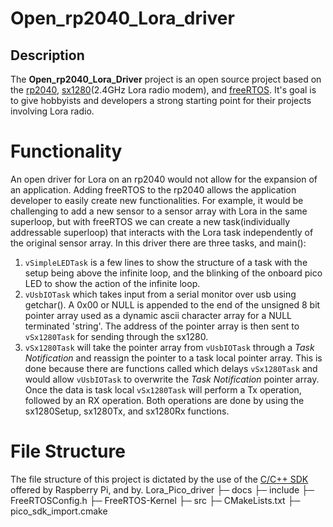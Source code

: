 # Open_rp2040_Lora_driver


## Description

The **Open_rp2040_Lora_Driver** project is an open source project based on the [rp2040](https://www.raspberrypi.com/products/raspberry-pi-pico/), 
[sx1280](https://www.rfsolutions.co.uk/radio-modules-c10/2-4ghz-long-range-rf-module-transceiver-smt-p811)(2.4GHz Lora radio modem), and [freeRTOS](https://www.freertos.org/). It's goal is to give hobbyists and developers a strong starting point
for their projects involving Lora radio.

# Functionality
An open driver for Lora on an rp2040 would not allow for the expansion of an application.
Adding freeRTOS to the rp2040 allows the application developer to easily create new functionalities.
For example, it would be challenging to add a new sensor to a sensor array with Lora in the same 
superloop, but with freeRTOS we can create a new task(individually addressable superloop) that interacts
with the Lora task independently of the original sensor array. In this driver there are three tasks, 
and main():
1. `vSimpleLEDTask` is a few lines to show 
the structure of a task with the setup being above the infinite loop, and the blinking of the onboard pico
LED to show the action of the infinite loop.
2. `vUsbIOTask` which takes input from a serial monitor over usb using getchar(). A 0x00 or NULL is 
appended to the end of the unsigned 8 bit pointer array used as a dynamic ascii character array for a NULL terminated 'string'. 
The address of the pointer array is then sent to `vSx1280Task` for sending through the sx1280.
3. `vSx1280Task` will take the pointer array from `vUsbIOTask` through a *Task Notification* and reassign the pointer to a 
task local pointer array. This is done
because there are functions called which delays `vSx1280Task` and would allow `vUsbIOTask` to overwrite the *Task Notification* pointer array.
Once the data is task local `vSx1280Task` will perform a Tx operation, followed by an RX operation. Both operations are done by using the 
sx1280Setup, sx1280Tx, and sx1280Rx functions.

# File Structure
The file structure of this project is dictated by the use of the [C/C++ SDK](https://datasheets.raspberrypi.com/pico/raspberry-pi-pico-c-sdk.pdf) offered by Raspberry Pi, and by.
Lora_Pico_driver
├─ docs
├─ include
    ├─ FreeRTOSConfig.h
├─ FreeRTOS-Kernel
├─ src
├─ CMakeLists.txt
├─ pico_sdk_import.cmake


